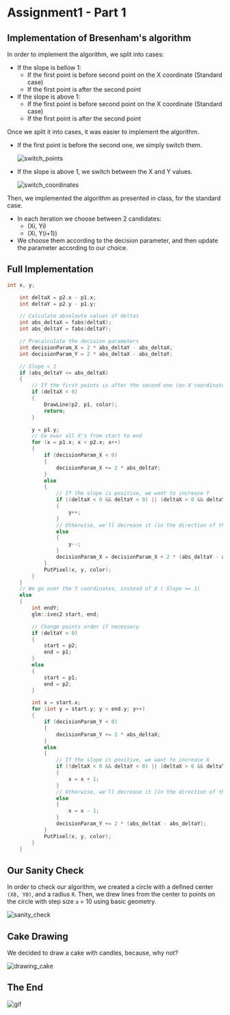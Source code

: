 # Assignment1 - Part 1
## Implementation of Bresenham's algorithm
In order to implement the algorithm, we split into cases:

- If the slope is bellow 1:
    - If the first point is before second point on the X coordinate (Standard case)
    - If the first point is after the second point 
- If the slope is above 1:
    - If the first point is before second point on the X coordinate (Standard case)
    - If the first point is after the second point 

Once we split it into cases, it was easier to implement the algorithm.
- If the first point is before the second one, we simply switch them.

	![switch_points](/Assignment1Report/part1_images/switch_points.jpeg) 

- If the slope is above 1, we switch between the X and Y values.

	![switch_coordinates](/Assignment1Report/part1_images/switch_coordinates.jpeg)

Then, we implemented the algorithm as presented in class, for the standard case.

- In each iteration we choose between 2 candidates:
    - (Xi, Yi)
    - (Xi, Y(i+1))
- We choose them according to the decision parameter, and then update the parameter according to our choice.

## Full Implementation
```C++
int x, y;

	int deltaX = p2.x - p1.x;
	int deltaY = p2.y - p1.y;

	// Calculate absoloute values of deltas
	int abs_deltaX = fabs(deltaX);
	int abs_deltaY = fabs(deltaY);

	// Precalculate the decision parameters
	int decisionParam_X = 2 * abs_deltaY - abs_deltaX;
	int decisionParam_Y = 2 * abs_deltaX - abs_deltaY;

	// Slope < 1
	if (abs_deltaY <= abs_deltaX)
	{
		// If the first points is after the second one (on X coordinates), switch them
		if (deltaX < 0)
		{
			DrawLine(p2, p1, color);
			return;
		}

		y = p1.y;
		// Go over all X's from start to end
		for (x = p1.x; x < p2.x; x++)
		{
			if (decisionParam_X < 0)
			{
				decisionParam_X += 2 * abs_deltaY;
			}
			else
			{
				// If the slope is positive, we want to increase Y
				if ((deltaX < 0 && deltaY < 0) || (deltaX > 0 && deltaY > 0))
				{
					y++;
				}
				// Otherwise, we'll decrease it (in the direction of the line)
				else
				{
					y--;
				}
				decisionParam_X = decisionParam_X + 2 * (abs_deltaY - abs_deltaX);
			}
			PutPixel(x, y, color);
		}
	}
	// We go over the Y coordinates, instead of X ( Slope >= 1)
	else
	{
		int endY;
		glm::ivec2 start, end;

		// Change points order if necessary
		if (deltaY < 0)
		{
			start = p2;
			end = p1;
		}
		else
		{
			start = p1;
			end = p2;
		}

		int x = start.x;
		for (int y = start.y; y < end.y; y++)
		{
			if (decisionParam_Y < 0)
			{
				decisionParam_Y += 2 * abs_deltaX;
			}
			else
			{
				// If the slope is positive, we want to increase X
				if ((deltaX < 0 && deltaY < 0) || (deltaX > 0 && deltaY > 0))
				{
					x = x + 1;
				}
				// Otherwise, we'll decrease it (in the direction of the line)
				else
				{
					x = x - 1;
				}
				decisionParam_Y += 2 * (abs_deltaX - abs_deltaY);
			}
			PutPixel(x, y, color);
		}
	}
```

## Our Sanity Check

In order to check our algorithm, we created a circle with a defined center `(X0, Y0)`, and a radius `R`.
Then, we drew lines from the center to points on the circle with step size `a` = 10 using basic geometry.

![sanity_check](/Assignment1Report/part1_images/sanity_check.jpeg)

## Cake Drawing

We decided to draw a cake with candles, because, why not?

![drawing_cake](/Assignment1Report/part1_images/drawing_cake.jpeg)
	
## The End

![gif](/Assignment1Report/part1_images/happy_gif.gif)
